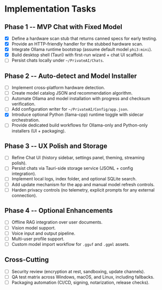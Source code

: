 # Implementation Tasks

## Phase 1 -- MVP Chat with Fixed Model
- [x] Define a hardware scan stub that returns canned specs for early testing.
- [x] Provide an HTTP-friendly handler for the stubbed hardware scan.
- [x] Integrate Ollama runtime bootstrap (assume default model `phi3:mini`).
- [x] Build desktop shell (Tauri) with first-run wizard + chat UI scaffold.
- [ ] Persist chats locally under `~/PrivateAI/Chats`.

## Phase 2 -- Auto-detect and Model Installer
- [ ] Implement cross-platform hardware detection.
- [ ] Create model catalog JSON and recommendation algorithm.
- [ ] Automate Ollama and model installation with progress and checksum verification.
- [ ] Add configuration writer for `~/PrivateAI/Config/app.json`.
- [x] Introduce optional Python (llama-cpp) runtime toggle with sidecar orchestration.
- [ ] Provide dedicated build workflows for Ollama-only and Python-only installers (UI + packaging).

## Phase 3 -- UX Polish and Storage
- [ ] Refine Chat UI (history sidebar, settings panel, theming, streaming polish).
- [ ] Persist chats via Tauri-side storage service (JSONL + config integration).
- [ ] Implement local logs, index folder, and optional SQLite search.
- [ ] Add update mechanism for the app and manual model refresh controls.
- [ ] Harden privacy controls (no telemetry, explicit prompts for any external connection).

## Phase 4 -- Optional Enhancements
- [ ] Offline RAG integration over user documents.
- [ ] Vision model support.
- [ ] Voice input and output pipeline.
- [ ] Multi-user profile support.
- [ ] Custom model import workflow for `.gguf` and `.ggml` assets.

## Cross-Cutting
- [ ] Security review (encryption at rest, sandboxing, update channels).
- [ ] QA test matrix across Windows, macOS, and Linux, including fallbacks.
- [ ] Packaging automation (CI/CD, signing, notarization, release checks).
